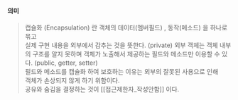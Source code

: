 #### 의미
> 캡슐화 (Encapsulation) 란 객체의 데이터(멤버필드) , 동작(메소드) 을 하나로 묶고  
> 실제 구현 내용을 외부에서 감추는 것을 뜻한다.  (private)
> 외부 객체는 객체 내부의 구조를 알지 못하며 객체가 노출해서 제공하는 필드와 메소드만 이용할 수 있다. (public, getter, setter)  
> 필드와 메소드를 캡슐화 하여 보호하는 이유는 외부의 잘못된 사용으로 인해  
> 객체가 손상되지 않게 하기 위함이다.  
> 공유와 숨김을 결정하는 것이 [[접근제한자_작성안함]] 이다.



